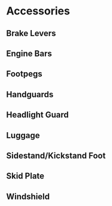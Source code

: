 # Accessories

## Brake Levers

## Engine Bars

## Footpegs

## Handguards

## Headlight Guard

## Luggage

## Sidestand/Kickstand Foot

## Skid Plate

## Windshield
